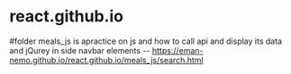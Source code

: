 # react.github.io

#folder meals_js is apractice on js and how to call api and display its data and jQurey in side navbar elements 
-- https://eman-nemo.github.io/react.github.io/meals_js/search.html

